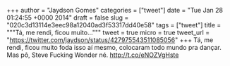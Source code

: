 
+++
author = "Jaydson Gomes"
categories = ["tweet"]
date = "Tue Jan 28 01:24:55 +0000 2014"
draft = false
slug = "020c3d13114e3eec98a12040ad3f53317dd40e58"
tags = ["tweet"]
title = """Tá, me rendi, ficou muito..."""
tweet = true
micro = true
tweet_url = "https://twitter.com/jaydson/status/427975543511085056"
+++
Tá, me rendi, ficou muito foda isso aí mesmo, colocaram todo mundo pra dançar. Mas pô, Steve Fucking Wonder né. http://t.co/eNOZVgHste
